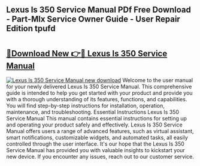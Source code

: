 ## Lexus Is 350 Service Manual PDf Free Download - Part-Mlx Service Owner Guide - User Repair Edition tpufd

# <h2><a href="http://bc25217.oget.top/?id=Lexus+Is+350+Service+Manual">🔗Download New 👉🔴 Lexus Is 350 Service Manual</a></h2>

[![Lexus Is 350 Service Manual new download](https://i.imgur.com/5g1atiW.png)](http://bc25217.oget.top/?id=Lexus+Is+350+Service+Manual)
Welcome to the user manual for your newly delivered Lexus Is 350 Service Manual. This comprehensive guide is intended to help you get started with your product and provide you with a thorough understanding of its features, functions, and capabilities. You will find step-by-step instructions for installation, operation, maintenance, and troubleshooting. Essential Instructions Lexus Is 350 Service Manual This manual contains essential instructions for setting up and operating your product safely and effectively. Lexus Is 350 Service Manual offers users a range of advanced features, such as virtual assistant, smart notifications, customizable widgets, and automated tasks, all easily controlled through the user interface. It's our hope that the Lexus Is 350 Service Manual has provided you with valuable insights to kickstart your new device. If you encounter any issues, reach out to our customer service.
